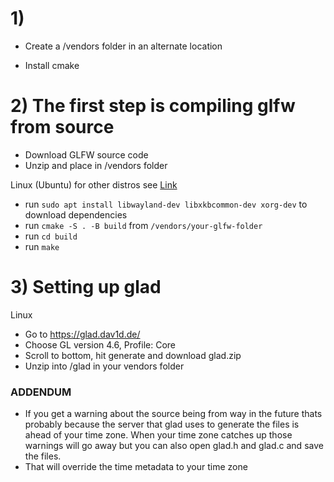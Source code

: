 # 1)
- Create a /vendors folder in an alternate location

- Install cmake

# 2) The first step is compiling glfw from source
- Download GLFW source code
- Unzip and place in /vendors folder

Linux (Ubuntu) for other distros see [Link](https://www.glfw.org/docs/latest/compile.html)
- run `sudo apt install libwayland-dev libxkbcommon-dev xorg-dev` to download dependencies
- run `cmake -S . -B build` from `/vendors/your-glfw-folder`
- run `cd build`
- run `make`

# 3) Setting up glad

Linux
- Go to https://glad.dav1d.de/
- Choose GL version 4.6, Profile: Core
- Scroll to bottom, hit generate and download glad.zip
- Unzip into /glad in your vendors folder

### ADDENDUM 
- If you get a warning about the source being from way in the future thats probably because the server that glad uses to generate the files is ahead of your time zone. When your time zone catches up those warnings will go away but you can also open glad.h and glad.c and save the files.
- That will override the time metadata to your time zone